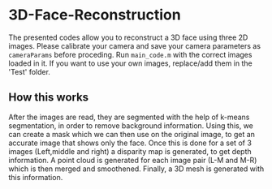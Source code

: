 # 3D-Face-Reconstruction
The presented codes allow you to reconstruct a 3D face using three 2D images.
Please calibrate your camera and save your camera parameters as `cameraParams` before proceding.
Run `main_code.m` with the correct images loaded in it.
If you want to use your own images, replace/add them in the 'Test' folder.

## How this works
After the images are read, they are segmented with the help of k-means segmentation, in order to remove background information.
Using this, we can create a mask which we can then use on the original image, to get an accurate image that shows only the face.
Once this is done for a set of 3 images (Left,middle and right) a disparity map is generated, to get depth information.
A point cloud is generated for each image pair (L-M and M-R) which is then merged and smoothened.
Finally, a 3D mesh is generated with this information.
